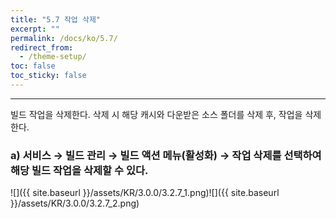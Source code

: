 ```yaml
---
title: "5.7 작업 삭제"
excerpt: ""
permalink: /docs/ko/5.7/
redirect_from:
  - /theme-setup/
toc: false
toc_sticky: false
---
```


---
빌드 작업을 삭제한다. 삭제 시 해당 캐시와 다운받은 소스 폴더를 삭제 후, 작업을 삭제한다.

### a\) 서비스 → 빌드 관리 → 빌드 액션 메뉴\(활성화\) → 작업 삭제를 선택하여 해당 빌드 작업을 삭제할 수 있다.
![]({{ site.baseurl }}/assets/KR/3.0.0/3.2.7_1.png)![]({{ site.baseurl }}/assets/KR/3.0.0/3.2.7_2.png)
